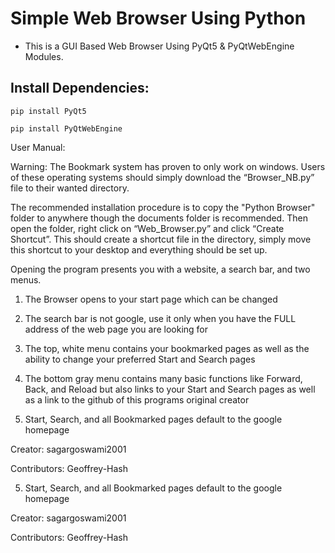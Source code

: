 
# Simple Web Browser Using Python
- This is a GUI Based Web Browser Using PyQt5 &amp; PyQtWebEngine Modules.

## Install Dependencies:
```
pip install PyQt5
```
```
pip install PyQtWebEngine
```

User Manual:

Warning:
The Bookmark system has proven to only work on windows.
Users of these operating systems should simply download the “Browser_NB.py” file to their wanted directory.

The recommended installation procedure is to copy the "Python Browser" folder to anywhere though the documents folder is recommended.
Then open the folder, right click on “Web_Browser.py” and click “Create Shortcut”. This should create a shortcut file in the directory, simply move this shortcut to your desktop and everything should be set up.

Opening the program presents you with a website, a search bar, and two menus.

1. The Browser opens to your start page which can be changed

2. The search bar is not google, use it only when you have the FULL address of the web page you are looking for

3. The top, white menu contains your bookmarked pages as well as the ability to change your preferred Start and Search pages

4. The bottom gray menu contains many basic functions like Forward, Back, and Reload but also links to your Start and Search pages
as well as a link to the github of this programs original creator

5. Start, Search, and all Bookmarked pages default to the google homepage

Creator: sagargoswami2001

Contributors: Geoffrey-Hash


5. Start, Search, and all Bookmarked pages default to the google homepage

Creator: sagargoswami2001

Contributors: Geoffrey-Hash
